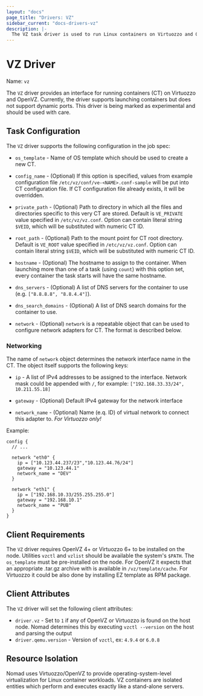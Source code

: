 ```yaml
---
layout: "docs"
page_title: "Drivers: VZ"
sidebar_current: "docs-drivers-vz"
description: |-
  The VZ task driver is used to run Linux containers on Virtuozzo and OpenVZ.
---
```


# VZ Driver

Name: `vz`

The `VZ` driver provides an interface for running containers (CT) on Virtuozzo
and OpenVZ. Currently, the driver supports launching containers but does not
support dynamic ports. This driver is being marked as experimental and should
be used with care.

## Task Configuration

The `VZ` driver supports the following configuration in the job spec:

* `os_template` - Name of OS template which should be used to create a new CT.

* `config_name` - (Optional) If this option is specified, values from example
  configuration file `/etc/vz/conf/ve-<NAME>.conf-sample` will be put into CT
  configuration file. If CT configuration file already exists, it will be
  overridden.

* `private_path` - (Optional) Path to directory in which all the files and
  directories specific to this very CT are stored. Default is `VE_PRIVATE` value
  specified in `/etc/vz/vz.conf`. Option can contain literal string `$VEID`,
  which will be substituted with numeric CT ID.

* `root_path` - (Optional) Path to the mount point for CT root directory.
  Default is `VE_ROOT` value specified in `/etc/vz/vz.conf`. Option can contain
  literal string `$VEID`, which will be substituted with numeric CT ID.

* `hostname` - (Optional) The hostname to assign to the container. When
  launching more than one of a task (using `count`) with this option set, every
  container the task starts will have the same hostname.

* `dns_servers` - (Optional) A list of DNS servers for the container to use
  (e.g. `["8.8.8.8", "8.8.4.4"]`).

* `dns_search_domains` - (Optional) A list of DNS search domains for the container
  to use.

* `network` - (Optional) `network` is a repeatable object that can be used to
  configure network adapters for CT. The format is described below.

### Networking

The name of `network` object determines the network interface name in the CT.
The object itself supports the following keys:

* `ip` - A list of IPv4 addresses to be assigned to the interface. Network mask
could be appended with `/`, for example: `["192.168.33.33/24", 10.211.55.18]`

* `gateway` - (Optional) Default IPv4 gateway for the network interface

* `network_name` - (Optional) Name (e.q. ID) of virtual network to connect this
   adapter to. *For Virtuozzo only!*

Example:

```
config {
  // ...
  
  network "eth0" {
    ip = ["10.123.44.237/23","10.123.44.76/24"]
    gateway = "10.123.44.1"
    network_name = "DEV"
  }

  network "eth1" {
    ip = ["192.168.10.33/255.255.255.0"]
    gateway = "192.168.10.1"
    network_name = "PUB"
  }
}
```

## Client Requirements

The `VZ` driver requires OpenVZ 4+ or Virtuozzo 6+ to be installed on the node.
Utilities `vzctl` and `vzlist` should be available the system's `$PATH`.
The `os_template` must be pre-installed on the node. For OpenVZ it expects that
an appropriate .tar.gz archive with is available in `/vz/template/cache`.
For Virtuozzo it could be also done by installing EZ template as RPM package.

## Client Attributes

The `VZ` driver will set the following client attributes:

* `driver.vz` - Set to `1` if any of OpenVZ or Virtuozzo is found on the host
node. Nomad determines this by executing `vzctl --version` on the host and
parsing the output
* `driver.qemu.version` - Version of `vzctl`, ex: `4.9.4` or `6.0.8`

## Resource Isolation

Nomad uses Virtuozzo/OpenVZ to provide operating-system-level virtualization for
Linux container workloads. VZ containers are isolated entities which perform and
executes exactly like a stand-alone servers.
